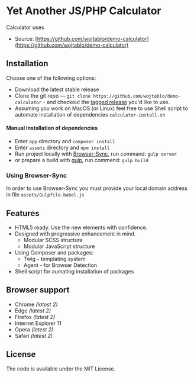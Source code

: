 # Yet Another JS/PHP Calculator

Calculator uses 

* Source: [https://github.com/wojtablo/demo-calculator](https://github.com/wojtablo/demo-calculator)


## Installation

Choose one of the following options:

- Download the latest stable release
- Clone the git repo — `git clone
  https://github.com/wojtablo/demo-calculator` - and checkout the
  [tagged release](https://github.com/wojtablo/demo-calculator/releases)
  you'd like to use.
- Assuming you work on MacOS (or Linux) feel free to use Shell script to automate installation of dependencies `calculator-install.sh`

#### Manual installation of dependencies  
- Enter `app` directory and `composer install`
- Enter `assets` directory and `npm install` 
- Run project locally with [Browser-Sync](https://www.browsersync.io/), run command: `gulp server`
- or prepare a build  with [gulp]('https://gulpjs.com/'), run commend: `gulp build`

### Using Browser-Sync
In order to use Browser-Sync you must provide your local domain address in file `assets/Gulpfile.babel.js`

## Features

* HTML5 ready. Use the new elements with confidence.
* Designed with progressive enhancement in mind.
  * Modular SCSS structure
  * Modular JavaScript structure
* Using Composer and packages:
  * Twig - templating system
  * Agent - for Browser Detection
* Shell script for aumating installation of packages

## Browser support

* Chrome *(latest 2)*
* Edge *(latest 2)*
* Firefox *(latest 2)*
* Internet Explorer 11
* Opera *(latest 2)*
* Safari *(latest 2)*

## License

The code is available under the MIT License.
